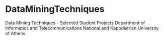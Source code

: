 # DataMiningTechniques
Data Mining Techniques - Selected Student Projects
Department of Informatics and Telecommunications
National and Kapodistrian University of Athens
